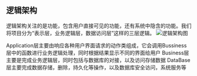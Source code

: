 ## 逻辑架构
  逻辑架构关注的是功能，包含用户直接可见的功能，还有系统中隐含的功能。我们将项目分为“表示层，业务逻辑层，数据访问层”这样的三层逻辑。
![逻辑架构图][1]

Application层主要由响应各种用户界面请求的动作类组成，它会调用Bussiness层中的函数进行业务逻辑处理，同时根据结果显示不同的界面给用户
Business层主要是完成业务逻辑层，同时包括与数据库的对接，以及访问存储数据
DataBase层主要完成数据存储，删除，持久化等操作，以及数据库安全访问，系统服务等

 [1]: https://github.com/team-work-GuangZhou/Guangzhou/blob/master/assets/img/ECB.PNG
